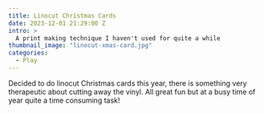 ```yaml
---
title: Linocut Christmas Cards
date: 2023-12-01 21:29:00 Z
intro: >
  A print making technique I haven't used for quite a while
thumbnail_image: "linocut-xmas-card.jpg"
categories:
  - Play
---
```


Decided to do linocut Christmas cards this year, there is something very therapeutic about cutting away the vinyl. All great fun but at a busy time of year quite a time consuming task! 

